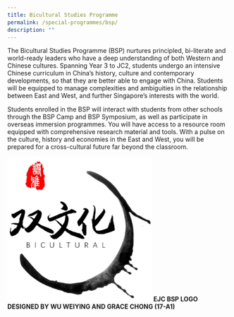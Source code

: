 ```yaml
---
title: Bicultural Studies Programme
permalink: /special-programmes/bsp/
description: ""
---
```

The Bicultural Studies Programme (BSP) nurtures principled, bi-literate and world-ready leaders who have a deep understanding of both Western and Chinese cultures. Spanning Year 3 to JC2, students undergo an intensive Chinese curriculum in China’s history, culture and contemporary developments, so that they are better able to engage with China. Students will be equipped to manage complexities and ambiguities in the relationship between East and West, and further Singapore’s interests with the world.

Students enrolled in the BSP will interact with students from other schools through the BSP Camp and BSP Symposium, as well as participate in overseas immersion programmes. You will have access to a resource room equipped with comprehensive research material and tools. With a pulse on the culture, history and economies in the East and West, you will be prepared for a cross-cultural future far beyond the classroom.

<img src="/images/BSPC_Logo.jpeg" 
     style="width:65%">
**EJC BSP LOGO DESIGNED BY WU WEIYING AND GRACE CHONG (17-A1)**
